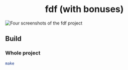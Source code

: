 <div align="center">
	<h1><b>fdf</b> (with bonuses)</h1>
</div>

![Four screenshots of the fdf project](/.github/assets/fdf.png)

## Build

### Whole project

```sh
make
```
